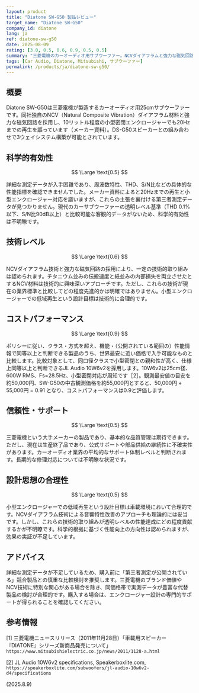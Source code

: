 ```yaml
---
layout: product
title: "Diatone SW-G50 製品レビュー"
target_name: "Diatone SW-G50"
company_id: diatone
lang: ja
ref: diatone-sw-g50
date: 2025-08-09
rating: [3.0, 0.5, 0.6, 0.9, 0.5, 0.5]
summary: "三菱電機のカーオーディオ用サブウーファー。NCVダイアフラムと強力な磁気回路を採用するが、客観測定の公開が限られ総合的な競争力は限定的"
tags: [Car Audio, Diatone, Mitsubishi, サブウーファー]
permalink: /products/ja/diatone-sw-g50/
---
```

## 概要

Diatone SW-G50は三菱電機が製造するカーオーディオ用25cmサブウーファーです。同社独自のNCV（Natural Composite Vibration）ダイアフラム材料と強力な磁気回路を採用し、10リットル程度の小型密閉エンクロージャーでも20Hzまでの再生を謳っています（メーカー資料）。DS-G50スピーカーとの組み合わせで3ウェイシステム構築が可能とされています。

## 科学的有効性

$$ \Large \text{0.5} $$

詳細な測定データが入手困難であり、周波数特性、THD、S/N比などの具体的な性能指標を確認できませんでした。メーカー資料によると20Hzまでの再生と小型エンクロージャー対応を謳いますが、これらの主張を裏付ける第三者測定データが見つかりません。現代のカーサブウーファーの透明レベル基準（THD 0.1%以下、S/N比90dB以上）と比較可能な客観的データがないため、科学的有効性は不明瞭です。

## 技術レベル

$$ \Large \text{0.6} $$

NCVダイアフラム技術と強力な磁気回路の採用により、一定の技術的取り組みは認められます。チタニウム並みの伝搬速度と紙並みの内部損失を両立させたとするNCV材料は技術的に興味深いアプローチです。ただし、これらの技術が現在の業界標準と比較してどの程度先進的かは明確ではありません。小型エンクロージャーでの低域再生という設計目標は技術的に合理的です。

## コストパフォーマンス

$$ \Large \text{0.9} $$

ポリシーに従い、クラス・方式を超え、機能・（公開されている範囲の）性能情報で同等以上と判断できる製品のうち、世界最安に近い価格で入手可能なものと比較します。比較対象として、同口径クラスで小型密閉との親和性が高く、仕様上同等以上と判断できるJL Audio 10W6v2を採用します。10W6v2は25cm径、600W RMS、Fs=28.5Hz、小型密閉対応が周知です［2］。観測最安値の目安を約50,000円、SW-G50の中古観測価格を約55,000円とすると、50,000円 ÷ 55,000円 = 0.91 となり、コストパフォーマンスは0.9と評価します。

## 信頼性・サポート

$$ \Large \text{0.5} $$

三菱電機という大手メーカーの製品であり、基本的な品質管理は期待できます。ただし、現在は生産終了品であり、公式サポートや部品供給の継続性に不確実性があります。カーオーディオ業界の平均的なサポート体制レベルと判断されます。長期的な修理対応については不明瞭な状況です。

## 設計思想の合理性

$$ \Large \text{0.5} $$

小型エンクロージャーでの低域再生という設計目標は車載環境において合理的です。NCVダイアフラム技術による音響特性改善のアプローチも理論的には妥当です。しかし、これらの技術的取り組みが透明レベルの性能達成にどの程度貢献するかが不明瞭です。科学的根拠に基づく性能向上の方向性は認められますが、効果の実証が不足しています。

## アドバイス

詳細な測定データが不足しているため、購入前に「第三者測定が公開されている」競合製品との慎重な比較検討を推奨します。三菱電機のブランド価値やNCV技術に特別な関心がある場合を除き、同価格帯で実測データが豊富な代替製品の検討が合理的です。購入する場合は、エンクロージャー設計の専門的サポートが得られることを確認してください。

## 参考情報

[1] 三菱電機ニュースリリース（2011年11月28日）「車載用スピーカー『DIATONE』シリーズ新商品発売について」`https://www.mitsubishielectric.co.jp/news/2011/1128-a.html`

[2] JL Audio 10W6v2 specifications, Speakerboxlite.com, `https://speakerboxlite.com/subwoofers/jl-audio-10w6v2-d4/specifications`

(2025.8.9)